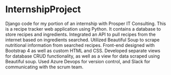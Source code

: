 # InternshipProject
Django code for my portion of an internship with Prosper IT Consulting.
This is a recipe tracker web application using Python. 
It contains a database to store recipes and ingredients.
Integrated an API to pull recipes from the internet based on ingredients searched.
Utilized Beautiful Soup to scrape nutritional information from searched recipes.
Front-end designed with Bootstrap 4 as well as custom HTML and CSS.
Developed separate views for database CRUD functionality, as well as a view for data scraped using Beautiful soup.
Used Azure Devops for version control, and Slack for communicating with the scrum team.
